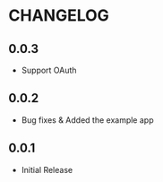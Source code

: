 # CHANGELOG

## 0.0.3

* Support OAuth

## 0.0.2

* Bug fixes & Added the example app

## 0.0.1

* Initial Release
